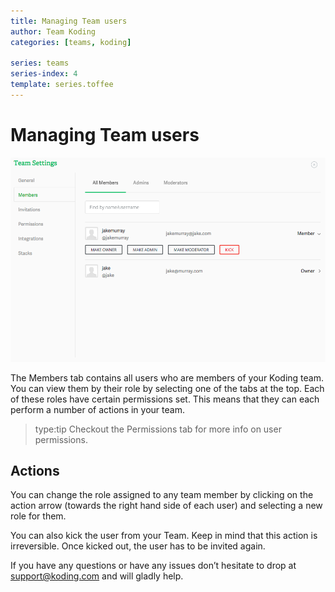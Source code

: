 ```yaml
---
title: Managing Team users
author: Team Koding
categories: [teams, koding]

series: teams
series-index: 4
template: series.toffee
---
```


# Managing Team users

![image00](image00.png)

The Members tab contains all users who are members of your Koding team. You can view them by their role by selecting one of the tabs at the top. Each of these roles have certain permissions set. This means that they can each perform a number of actions in your team.

> type:tip
> Checkout the Permissions tab for more info on user permissions.

## Actions

You can change the role assigned to any team member by clicking on the action arrow (towards the right hand side of each user) and selecting a new role for them.

You can also kick the user from your Team. Keep in mind that this action is irreversible. Once kicked out, the user has to be invited again. 

If you have any questions or have any issues don’t hesitate to drop at [support@koding.com](mailto:support@koding.com) and will gladly help.
